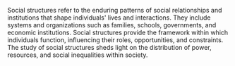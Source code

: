 
Social structures refer to the enduring patterns of social relationships and institutions that shape individuals' lives and interactions. They include systems and organizations such as families, schools, governments, and economic institutions. Social structures provide the framework within which individuals function, influencing their roles, opportunities, and constraints. The study of social structures sheds light on the distribution of power, resources, and social inequalities within society.

###